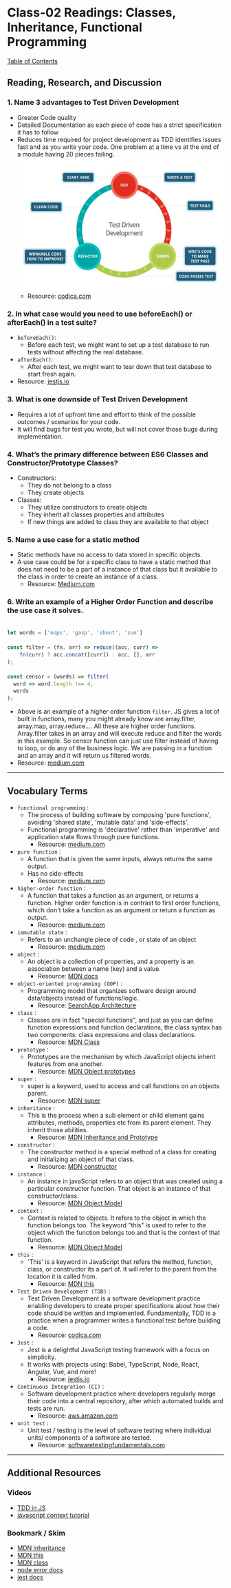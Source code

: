 # Class-02 Readings: Classes, Inheritance, Functional Programming  

[Table of Contents](README.md)  

## Reading, Research, and Discussion

### 1. Name 3 advantages to Test Driven Development 
- Greater Code quality
- Detailed Documentation as each piece of code has a strict specification it has to follow  
- Reduces time required for project development as TDD identifies issues fast and as you write your code. One problem at a time vs at the end of a module having 20 pieces failing.  
![TDD](./assets/tdd.png)
    - Resource: [codica.com](https://www.codica.com/blog/test-driven-development-benefits/)  

### 2. In what case would you need to use beforeEach() or afterEach() in a test suite?  
- `beforeEach()`:  
    - Before each test, we might want to set up a test database to run tests without affecting the real database.  
- `afterEach()`:  
    - After each test, we might want to tear down that test database to start fresh again.  
- Resource: [jestjs.io](https://jestjs.io/docs/en/api)  

### 3. What is one downside of Test Driven Development  
- Requires a lot of upfront time and effort to think of the possible outcomes / scenarios for your code.  
- It will find bugs for test you wrote, but will not cover those bugs during implementation.  

### 4. What’s the primary difference between ES6 Classes and Constructor/Prototype Classes?  
- Constructors:  
    - They do not belong to a class  
    - They create objects
- Classes:  
    - They utilize constructors to create objects  
    - They inherit all classes properties and attributes
    - If new things are added to class they are available to that object  

### 5. Name a use case for a static method  
- Static methods have no access to data stored in specific objects.  
- A use case could be for a specific class to have a static method that does not need to be a part of a instance of that class but it available to the class in order to create an instance of a class.  
    - Resource: [Medium.com](https://medium.com/@yyang0903/static-objects-static-methods-in-es6-1c026dbb8bb1)  

### 6. Write an example of a Higher Order Function and describe the use case it solves.  

```js

let words = ['oops', 'gasp', 'shout', 'sun']

const filter = (fn, arr) => reduce((acc, curr) => 
    fn(curr) ? acc.concat([curr]) : acc, [], arr
);

const censor = (words) => filter(
  word => word.length !== 4,
  words
);

```  
- Above is an example of a higher order function `filter`. JS gives a lot of built in functions, many you might already know are array.filter, array.map, array.reduce.... All these are higher order functions. Array.filter takes in an array and will execute reduce and filter the words in this example. So censor function can just use filter instead of having to loop, or do any of the business logic. We are passing in a function and an array and it will return us filtered words.  
- Resource: [medium.com](https://medium.com/javascript-scene/higher-order-functions-composing-software-5365cf2cbe99)  

---

## Vocabulary Terms  

- `functional programming` :  
    - The process of building software by composing 'pure functions', avoiding 'shared state', 'mutable data' and 'side-effects'.  
    - Functional programming is 'declarative' rather than 'imperative' and application state flows through pure functions.  
        - Resource: [medium.com](https://medium.com/javascript-scene/master-the-javascript-interview-what-is-functional-programming-7f218c68b3a0)  
- `pure function` :  
    - A function that is given the same inputs, always returns the same output.  
    - Has no side-effects   
        - Resource: [medium.com](https://medium.com/javascript-scene/master-the-javascript-interview-what-is-functional-programming-7f218c68b3a0)  
- `higher-order function` :  
    - A function that takes a function as an argument, or returns a function. Higher order function is in contrast to first order functions, which don't take a function as an argument or return a function as output.  
        - Resource: [medium.com](https://medium.com/javascript-scene/higher-order-functions-composing-software-5365cf2cbe99)  
- `immutable state` :  
    - Refers to an unchangle piece of code , or state of an object
        - Resource: [medium.com](https://medium.zenika.com/immutability-in-javascript-7e1a19b45615)  
- `object` :  
    - An object is a collection of properties, and a property is an association between a name (key) and a value.  
        - Resource: [MDN docs](https://developer.mozilla.org/en-US/docs/Web/JavaScript/Guide/Working_with_Objects)  
- `object-oriented programming (OOP)` :  
    - Programming model that organizes software design around data/objects instead of functions/logic.  
        - Resource: [SearchApp Architecture](https://searchapparchitecture.techtarget.com/definition/object-oriented-programming-OOP)  
- `class` :  
    - Classes are in fact "special functions", and just as you can define function expressions and function declarations, the class syntax has two components: class expressions and class declarations.  
        - Resource: [MDN Class](https://developer.mozilla.org/en-US/docs/Web/JavaScript/Reference/Classes)  
- `prototype` :  
    - Prototypes are the mechanism by which JavaScript objects inherit features from one another.  
        - Resource: [MDN Object prototypes](https://developer.mozilla.org/en-US/docs/Learn/JavaScript/Objects/Object_prototypes)  
- `super` :  
    - super is a keyword, used to access and call functions on an objects parent.  
        - Resource: [MDN super](https://developer.mozilla.org/en-US/docs/Web/JavaScript/Reference/Operators/super)  
- `inheritance` :  
    - This is the process when a sub element or child element gains attributes, methods, properties etc from its parent element. They inherit those abilities.  
        - Resource: [MDN Inheritance and Prototype](https://developer.mozilla.org/en-US/docs/Web/JavaScript/Inheritance_and_the_prototype_chain)  
- `constructor` :  
    - The constructor method is a special method of a class for creating and initializing an object of that class.   
        - Resource: [MDN constructor](https://developer.mozilla.org/en-US/docs/Web/JavaScript/Reference/Classes/constructor)  
- `instance` :  
    - An instance in javaScript refers to an object that was created using a particular constructor function. That object is an instance of that constructor/class.  
        - Resource: [MDN Object Model](https://developer.mozilla.org/en-US/docs/Web/JavaScript/Guide/Details_of_the_Object_Model)  
- `context` :  
    - Context is related to objects. It refers to the object in which the function belongs too. The keyword "this" is used to refer to the object which the function belongs too and that is the context of that function.  
        - Resource: [MDN Object Model](https://developer.mozilla.org/en-US/docs/Web/JavaScript/Guide/Details_of_the_Object_Model) 
- `this` :  
    - 'This' is a keyword in JavaScript that refers the method, function, class, or constructor its a part of. It will refer to the parent from the location it is called from.
        - Resource: [MDN this](https://developer.mozilla.org/en-US/docs/Web/JavaScript/Reference/Operators/this)  
- `Test Driven Development (TDD)` :  
    - Test Driven Development is a software development practice enabling developers to create proper specifications about how their code should be written and implemented. Fundamentally, TDD is a practice when a programmer writes a functional test before building a code.  
        - Resource: [codica.com](https://www.codica.com/blog/test-driven-development-benefits/)  
- `Jest` :  
    - Jest is a delightful JavaScript testing framework with a focus on simplicity.  
    - It works with projects using: Babel, TypeScript, Node, React, Angular, Vue, and more!  
        - Resource: [jestjs.io](https://jestjs.io/)  
- `Continuous Integration (CI)` :  
    - Software development practice where developers regularly merge their code into a central repository, after which automated builds and tests are run.  
        - Resource: [aws.amazon.com](https://aws.amazon.com/devops/continuous-integration/)  
- `unit test` :  
    - Unit test / testing is the level of software testing where individual units/ components of a software are tested.  
        - Resource: [softwaretestingfundamentals.com](http://softwaretestingfundamentals.com/unit-testing/)  

    
---

## Additional Resources  

### Videos  
- [TDD in JS](http://www.letscodejavascript.com/)  
- [javascript context tutorial](https://www.youtube.com/watch?v=fjJoX9F_F5g)   

### Bookmark / Skim  
- [MDN inheritance](https://developer.mozilla.org/en-US/docs/Web/JavaScript/Inheritance_and_the_prototype_chain)  
- [MDN this](https://developer.mozilla.org/en-US/docs/Web/JavaScript/Reference/Operators/this)  
- [MDN class](https://developer.mozilla.org/en-US/docs/Web/JavaScript/Reference/Classes)  
- [node error docs](https://nodejs.org/dist/latest-v6.x/docs/api/errors.html)  
- [jest docs](https://jestjs.io/docs/en/getting-started)  
